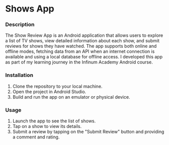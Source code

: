 # ******Shows App******
### Description
The Show Review App is an Android application that allows users to explore a list of TV shows, view detailed information about each show, and submit reviews for shows they have watched. The app supports both online and offline modes, fetching data from an API when an internet connection is available and using a local database for offline access. 
I developed this app as part of my learning journey in the Infinum Academy Android course.

### Installation
1. Clone the repository to your local machine.
2. Open the project in Android Studio.
3. Build and run the app on an emulator or physical device.

### **Usage**
1. Launch the app to see the list of shows.
2. Tap on a show to view its details.
3. Submit a review by tapping on the "Submit Review" button and providing a comment and rating.

